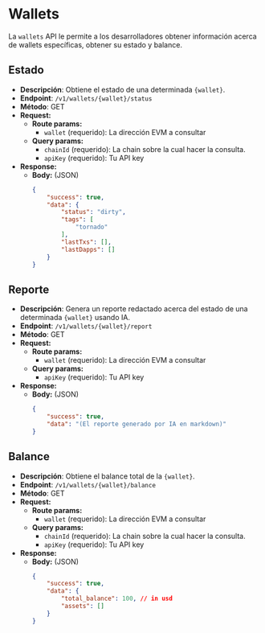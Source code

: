 # Wallets
La `wallets` API le permite a los desarrolladores obtener información acerca de wallets específicas, obtener su estado y balance.

## Estado
* **Descripción**: Obtiene el estado de una determinada `{wallet}`.
* **Endpoint**: `/v1/wallets/{wallet}/status`
* **Método**: GET
* **Request:**
    * **Route params:**
        * `wallet` (requerido): La dirección EVM a consultar
    * **Query params:**
        * `chainId` (requerido): La chain sobre la cual hacer la consulta.
        * `apiKey` (requerido): Tu API key
* **Response:**
    * **Body:** (JSON)
        ```json
        {
            "success": true,
            "data": {
                "status": "dirty",
                "tags": [
                    "tornado"
                ],
                "lastTxs": [],
                "lastDapps": []
            }
        }
        ```

## Reporte
* **Descripción**: Genera un reporte redactado acerca del estado de una determinada `{wallet}` usando IA.
* **Endpoint**: `/v1/wallets/{wallet}/report`
* **Método**: GET
* **Request:**
    * **Route params:**
        * `wallet` (requerido): La dirección EVM a consultar
    * **Query params:**
        * `apiKey` (requerido): Tu API key
* **Response:**
    * **Body:** (JSON)
        ```json
        {
            "success": true,
            "data": "(El reporte generado por IA en markdown)"
        }
        ```

## Balance
* **Descripción**: Obtiene el balance total de la `{wallet}`.
* **Endpoint**: `/v1/wallets/{wallet}/balance`
* **Método**: GET
* **Request:**
    * **Route params:**
        * `wallet` (requerido): La dirección EVM a consultar
    * **Query params:**
        * `chainId` (requerido): La chain sobre la cual hacer la consulta.
        * `apiKey` (requerido): Tu API key
* **Response:**
    * **Body:** (JSON)
        ```json
        {
            "success": true,
            "data": {
                "total_balance": 100, // in usd
                "assets": []
            }
        }
        ```
